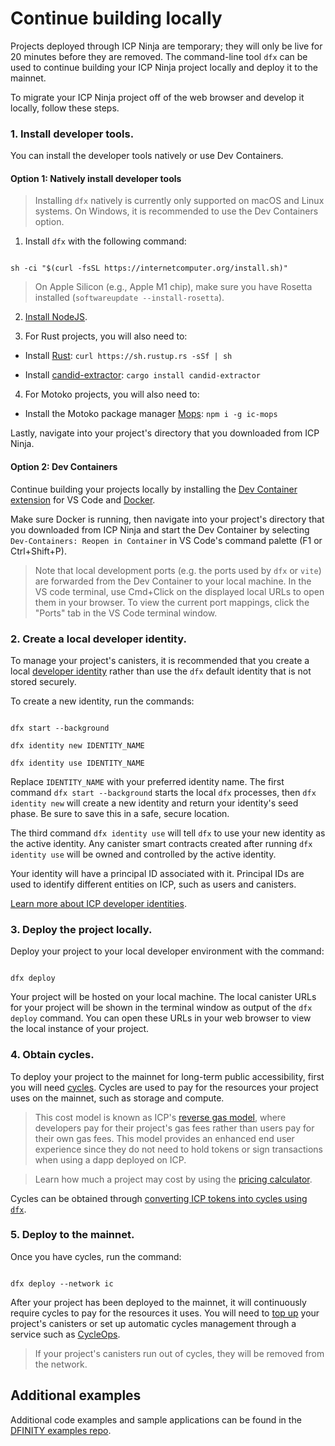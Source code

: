 # Continue building locally

Projects deployed through ICP Ninja are temporary; they will only be live for 20 minutes before they are removed. The command-line tool `dfx` can be used to continue building your ICP Ninja project locally and deploy it to the mainnet.

To migrate your ICP Ninja project off of the web browser and develop it locally, follow these steps.

### 1. Install developer tools.

You can install the developer tools natively or use Dev Containers.

#### Option 1: Natively install developer tools

> Installing `dfx` natively is currently only supported on macOS and Linux systems. On Windows, it is recommended to use the Dev Containers option.

1. Install `dfx` with the following command:

```

sh -ci "$(curl -fsSL https://internetcomputer.org/install.sh)"

```

> On Apple Silicon (e.g., Apple M1 chip), make sure you have Rosetta installed (`softwareupdate --install-rosetta`).

2. [Install NodeJS](https://nodejs.org/en/download/package-manager).

3. For Rust projects, you will also need to:

- Install [Rust](https://doc.rust-lang.org/cargo/getting-started/installation.html#install-rust-and-cargo): `curl https://sh.rustup.rs -sSf | sh`

- Install [candid-extractor](https://crates.io/crates/candid-extractor): `cargo install candid-extractor`

4. For Motoko projects, you will also need to:

- Install the Motoko package manager [Mops](https://docs.mops.one/quick-start#2-install-mops-cli): `npm i -g ic-mops`

Lastly, navigate into your project's directory that you downloaded from ICP Ninja.

#### Option 2: Dev Containers

Continue building your projects locally by installing the [Dev Container extension](https://marketplace.visualstudio.com/items?itemName=ms-vscode-remote.remote-containers) for VS Code and [Docker](https://docs.docker.com/engine/install/).

Make sure Docker is running, then navigate into your project's directory that you downloaded from ICP Ninja and start the Dev Container by selecting `Dev-Containers: Reopen in Container` in VS Code's command palette (F1 or Ctrl+Shift+P).

> Note that local development ports (e.g. the ports used by `dfx` or `vite`) are forwarded from the Dev Container to your local machine. In the VS code terminal, use Cmd+Click on the displayed local URLs to open them in your browser. To view the current port mappings, click the "Ports" tab in the VS Code terminal window.

### 2. Create a local developer identity.

To manage your project's canisters, it is recommended that you create a local [developer identity](https://internetcomputer.org/docs/building-apps/getting-started/identities) rather than use the `dfx` default identity that is not stored securely.

To create a new identity, run the commands:

```

dfx start --background

dfx identity new IDENTITY_NAME

dfx identity use IDENTITY_NAME

```

Replace `IDENTITY_NAME` with your preferred identity name. The first command `dfx start --background` starts the local `dfx` processes, then `dfx identity new` will create a new identity and return your identity's seed phase. Be sure to save this in a safe, secure location.

The third command `dfx identity use` will tell `dfx` to use your new identity as the active identity. Any canister smart contracts created after running `dfx identity use` will be owned and controlled by the active identity.

Your identity will have a principal ID associated with it. Principal IDs are used to identify different entities on ICP, such as users and canisters.

[Learn more about ICP developer identities](https://internetcomputer.org/docs/building-apps/getting-started/identities).

### 3. Deploy the project locally.

Deploy your project to your local developer environment with the command:

```

dfx deploy

```

Your project will be hosted on your local machine. The local canister URLs for your project will be shown in the terminal window as output of the `dfx deploy` command. You can open these URLs in your web browser to view the local instance of your project.

### 4. Obtain cycles.

To deploy your project to the mainnet for long-term public accessibility, first you will need [cycles](https://internetcomputer.org/docs/building-apps/getting-started/tokens-and-cycles). Cycles are used to pay for the resources your project uses on the mainnet, such as storage and compute.

> This cost model is known as ICP's [reverse gas model](https://internetcomputer.org/docs/building-apps/essentials/gas-cost), where developers pay for their project's gas fees rather than users pay for their own gas fees. This model provides an enhanced end user experience since they do not need to hold tokens or sign transactions when using a dapp deployed on ICP.

> Learn how much a project may cost by using the [pricing calculator](https://internetcomputer.org/docs/building-apps/essentials/cost-estimations-and-examples).

Cycles can be obtained through [converting ICP tokens into cycles using `dfx`](https://internetcomputer.org/docs/building-apps/developer-tools/dfx/dfx-cycles#dfx-cycles-convert).

### 5. Deploy to the mainnet.

Once you have cycles, run the command:

```

dfx deploy --network ic

```

After your project has been deployed to the mainnet, it will continuously require cycles to pay for the resources it uses. You will need to [top up](https://internetcomputer.org/docs/building-apps/canister-management/topping-up) your project's canisters or set up automatic cycles management through a service such as [CycleOps](https://cycleops.dev/).

> If your project's canisters run out of cycles, they will be removed from the network.

## Additional examples

Additional code examples and sample applications can be found in the [DFINITY examples repo](https://github.com/dfinity/examples).
